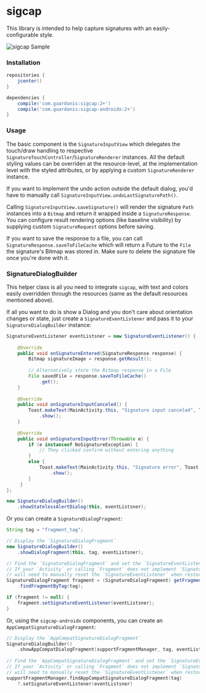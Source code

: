 # sigcap

This library is intended to help capture signatures with an easily-configurable style.

![sigcap Sample](https://github.com/mattsilber/sigcap/raw/master/sigcap.gif)

### Installation

```groovy
repositories {
    jcenter()
}

dependencies {
    compile('com.guardanis:sigcap:2+')
    compile('com.guardanis:sigcap-androidx:2+')
}
```

### Usage

The basic component is the `SignatureInputView` which delegates the touch/draw handling to respective `SignatureTouchController`/`SignatureRenderer` instances. All the default styling values can be overriden at the resource-level, at the implementation level with the styled attributes, or by applying a custom `SignatureRenderer` instance.

If you want to implement the undo action outside the default dialog, you'd have to manually call `SignatureInputView.undoLastSignaturePath()`.

Calling `SignatureInputView.saveSignature()` will render the signature `Path` instances into a `Bitmap` and return it wrapped inside a `SignatureResponse`. You can configure result rendering options (like baseline visibility) by supplying custom `SignatureRequest` options before saving.

If you want to save the response to a file, you can call `SignatureResponse.saveToFileCache` which will return a Future to the `File` the signature's Bitmap was stored in. Make sure to delete the signature file once you're done with it.

### SignatureDialogBuilder

This helper class is all you need to integrate `sigcap`, with text and colors easily overridden through the resources (same as the default resources mentioned above).

If all you want to do is show a Dialog and you don't care about orientation changes or state, just create a `SignatureEventListener` and pass it to your `SignatureDialogBuilder` instance:

```java
SignatureEventListener eventListsner = new SignatureEventListener() {
    
    @Override
    public void onSignatureEntered(SignatureResponse response) {
        Bitmap signatureImage = response.getResult();
                                                           
        // Alternatively store the Bitmap response in a File
        File savedFile = response.saveToFileCache()
            .get();
    }
                                                   
    @Override
    public void onSignatureInputCanceled() {
        Toast.makeText(MainActivity.this, "Signature input canceled", Toast.LENGTH_SHORT)
            .show();
    }
                                                   
    @Override
    public void onSignatureInputError(Throwable e) {
        if (e instanceof NoSignatureException) {
            // They clicked confirm without entering anything
        }
        else {
            Toast.makeText(MainActivity.this, "Signature error", Toast.LENGTH_SHORT)
                .show();
        }
     }                                                  
};

new SignatureDialogBuilder()
    .showStatelessAlertDialog(this, eventListsner);
```

Or you can create a `SignatureDialogFragment`:

```java
String tag = "fragment_tag";

// Display the `SignatureDialogFragment`
new SignatureDialogBuilder()
    .showDialogFragment(this, tag, eventListsner);

// Find the `SignatureDialogFragment` and set the `SignatureEventListener`
// If your `Activity` or calling `Fragment` does not implement `SignatureEventListener`, you
// will need to manually reset the `SignatureEventListener` when restoring.
SignatureDialogFragment fragment = (SignatureDialogFragment) getFragmentManager()
    .findFragmentByTag(tag);

if (fragment != null) {
    fragment.setSignatureEventListener(eventListsner);
}
```

Or, using the `sigcap-androidx` components, you can create an `AppCompatSignatureDialogFragment`:

```kotlin
// Display the `AppCompatSignatureDialogFragment`
SignatureDialogBuilder()
    .showAppCompatDialogFragment(supportFragmentManager, tag, eventListener)
    
// Find the `AppCompatSignatureDialogFragment` and set the `SignatureEventListener`
// If your `Activity` or calling `Fragment` does not implement `SignatureEventListener`, you
// will need to manually reset the `SignatureEventListener` when restoring.
supportFragmentManager.findAppCompatSignatureDialogFragment(tag)
    ?.setSignatureEventListener(eventListsner)

```